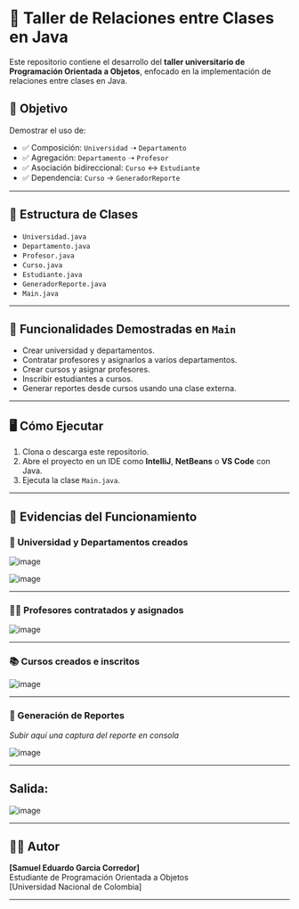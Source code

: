 # 🏫 Taller de Relaciones entre Clases en Java

Este repositorio contiene el desarrollo del **taller universitario de Programación Orientada a Objetos**, enfocado en la implementación de relaciones entre clases en Java.

## 📘 Objetivo

Demostrar el uso de:
- ✅ Composición: `Universidad` ➝ `Departamento`
- ✅ Agregación: `Departamento` ➝ `Profesor`
- ✅ Asociación bidireccional: `Curso` ↔ `Estudiante`
- ✅ Dependencia: `Curso` → `GeneradorReporte`

---

## 📁 Estructura de Clases

- `Universidad.java`
- `Departamento.java`
- `Profesor.java`
- `Curso.java`
- `Estudiante.java`
- `GeneradorReporte.java`
- `Main.java`

---

## 🧪 Funcionalidades Demostradas en `Main`

- Crear universidad y departamentos.
- Contratar profesores y asignarlos a varios departamentos.
- Crear cursos y asignar profesores.
- Inscribir estudiantes a cursos.
- Generar reportes desde cursos usando una clase externa.

---

## 🖥️ Cómo Ejecutar

1. Clona o descarga este repositorio.
2. Abre el proyecto en un IDE como **IntelliJ**, **NetBeans** o **VS Code** con Java.
3. Ejecuta la clase `Main.java`.

---

## 📸 Evidencias del Funcionamiento

### 🏫 Universidad y Departamentos creados

![image](https://github.com/user-attachments/assets/364872eb-1969-45fd-ab31-ebb3a32b53c3)

![image](https://github.com/user-attachments/assets/33acbc03-3d8d-4e25-8642-d35d06c90fea)


---

### 👨‍🏫 Profesores contratados y asignados

![image](https://github.com/user-attachments/assets/ef52ff97-12b7-490b-8321-723a849508d1)


---

### 📚 Cursos creados e inscritos

![image](https://github.com/user-attachments/assets/2cccddec-42d2-47f4-b9ca-99da2778693c)


---

### 📄 Generación de Reportes
_Subir aquí una captura del reporte en consola_

![image](https://github.com/user-attachments/assets/f6226461-12ae-409a-ac70-a0155e63fc0d)


---

##  Salida:

![image](https://github.com/user-attachments/assets/cb0d6099-1a99-498b-ae79-4ac22983bd3f)

---

## 🧑‍💻 Autor

**[Samuel Eduardo Garcia Corredor]**  
Estudiante de Programación Orientada a Objetos  
[Universidad Nacional de Colombia]

---

